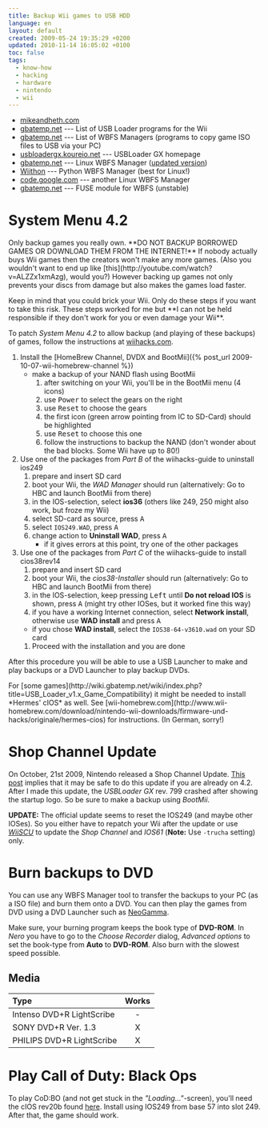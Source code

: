 ```yaml
---
title: Backup Wii games to USB HDD
language: en
layout: default
created: 2009-05-24 19:35:29 +0200
updated: 2010-11-14 16:05:02 +0100
toc: false
tags:
  - know-how
  - hacking
  - hardware
  - nintendo
  - wii
---
```

* [mikeandheth.com](http://www.mikeandheth.com/games/97-connect-wii-usb-hard-drive.html)
* [gbatemp.net](http://wiki.gbatemp.net/wiki/index.php?title=USB_Loader_Releases) --- List of USB Loader programs for the Wii
* [gbatemp.net](http://wiki.gbatemp.net/wiki/index.php?title=WBFS_Managers) --- List of WBFS Managers (programs to copy game ISO files to USB via your PC)
* [usbloadergx.koureio.net](http://usbloadergx.koureio.net/) --- USBLoader GX homepage
* [gbatemp.net](http://gbatemp.net/index.php?showtopic=144844) --- Linux WBFS Manager ([updated version](http://gbatemp.net/index.php?showtopic=145747&hl=cojiro))
* [Wiithon](https://launchpad.net/wiithon) --- Python WBFS Manager (best for Linux!)
* [code.google.com](http://code.google.com/p/linux-wbfs-manager/) --- another Linux WBFS Manager
* [gbatemp.net](http://gbatemp.net/index.php?showtopic=146731&hl=linux) --- FUSE module for WBFS (unstable)


System Menu 4.2
===============

<p><div class="notewarning" markdown="1">
Only backup games you really own. **DO NOT BACKUP BORROWED GAMES OR DOWNLOAD THEM FROM THE INTERNET!** If nobody
actually buys Wii games then the creators won't make any more games. (Also you wouldn't want to end up like [this](http://youtube.com/watch?v=ALZZx1xmAzg),
would you?) However backing up games not only prevents your discs from damage but also makes the games load faster.
</div></p>

<p><div class="noteimportant" markdown="1">
Keep in mind that you could brick your Wii. Only do these steps if you want to take this risk. These steps worked for
me but **I can not be held responsible if they don't work for you or even damage your Wii**.
</div></p>

To patch *System Menu 4.2* to allow backup (and playing of these backups) of games, follow the instructions at [wiihacks.com](http://www.wiihacks.com/recommended-faqs-guides-tutorials-only/24630-full-hacking-guide-4-2-system-menus-79.html).

1. Install the [HomeBrew Channel, DVDX and BootMii]({% post_url 2009-10-07-wii-homebrew-channel %})
    * make a backup of your NAND flash using BootMii
        1. after switching on your Wii, you'll be in the BootMii menu (4 icons)
        1. use <kbd>Power</kbd> to select the gears on the right
        1. use <kbd>Reset</kbd> to choose the gears
        1. the first icon (green arrow pointing from IC to SD-Card) should be highlighted
        1. use <kbd>Reset</kbd> to choose this one
        1. follow the instructions to backup the NAND (don't wonder about the bad blocks. Some Wii have up to 80!)
1. Use one of the packages from *Part B* of the wiihacks-guide to uninstall ios249
    1. prepare and insert SD card
    1. boot your Wii, the *WAD Manager* should run (alternatively: Go to HBC and launch BootMii from there)
    1. in the IOS-selection, select **ios36** (others like 249, 250 might also work, but froze my Wii)
    1. select SD-card as source, press <kbd>A</kbd>
    1. select `IOS249.WAD`, press <kbd>A</kbd>
    1. change action to **Uninstall WAD**, press <kbd>A</kbd>
        * if it gives errors at this point, try one of the other packages
1. Use one of the packages from *Part C* of the wiihacks-guide to install cios38rev14
    1. prepare and insert SD card
    1. boot your Wii, the *cios38-Installer* should run (alternatively: Go to HBC and launch BootMii from there)
    1. in the IOS-selection, keep pressing <kbd>Left</kbd> until **Do not reload IOS** is shown, press <kbd>A</kbd> (might try other IOSes, but it worked fine this way)
    1. if you have a working Internet connection, select **Network install**, otherwise use **WAD install** and press <kbd>A</kbd>
      * if you chose **WAD install**, select the `IOS38-64-v3610.wad` on your SD card
    1. Proceed with the installation and you are done

After this procedure you will be able to use a USB Launcher to make and play backups or a DVD Launcher to play backup DVDs.

<p><div class="noteclassic" markdown="1">
For [some games](http://wiki.gbatemp.net/wiki/index.php?title=USB_Loader_v1.x_Game_Compatibility) it might be needed to
install *Hermes' cIOS* as well. See [wii-homebrew.com](http://www.wii-homebrew.com/download/nintendo-wii-downloads/firmware-und-hacks/originale/hermes-cios)
for instructions. (In German, sorry!)
</div></p>


Shop Channel Update
===================

On October, 21st 2009, Nintendo released a Shop Channel Update. [This post](http://forum.wiibrew.org/read.php?21,38699)
implies that it may be safe to do this update if you are already on 4.2. After I made this update, the *USBLoader GX*
rev. 799 crashed after showing the startup logo. So be sure to make a backup using *BootMii*.

**UPDATE:** The official update seems to reset the IOS249 (and maybe other IOSes). So you either have to repatch your
Wii after the update or use *[WiiSCU](http://wiibrew.org/wiki/WiiSCU)* to update the *Shop Channel* and *IOS61*
(**Note:** Use `-trucha` setting) only.


Burn backups to DVD
===================

You can use any WBFS Manager tool to transfer the backups to your PC (as a ISO file) and burn them onto a DVD. You can
then play the games from DVD using a DVD Launcher such as [NeoGamma](http://www.gbatemp.net/index.php?showtopic=158884).

Make sure, your burning program keeps the book type of **DVD-ROM**. In *Nero* you have to go to the *Choose Recorder*
dialog, *Advanced options* to set the book-type from **Auto** to **DVD-ROM**. Also burn with the slowest speed possible.


Media
-----

| Type                      | Works |
|:--------------------------|:-----:|
| Intenso DVD+R LightScribe |   -   |
| SONY DVD+R Ver. 1.3       |   X   |
| PHILIPS DVD+R LightScribe |   X   |


Play Call of Duty: Black Ops
============================

To play CoD:BO (and not get stuck in the *"Loading…"*-screen), you'll need the cIOS rev20b found [here](http://filetrip.net/f12411-cIOS-Installer-Xr20b.html).
Install using IOS249 from base 57 into slot 249. After that, the game should work.
